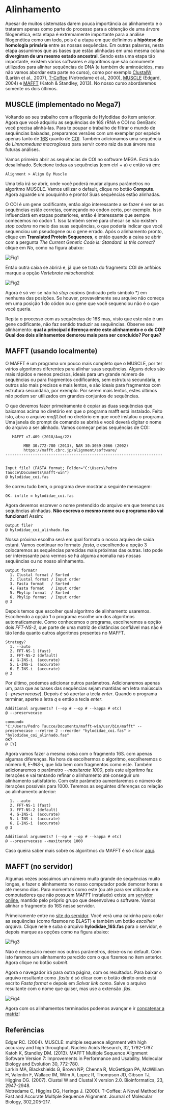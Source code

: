 # Alinhamento

Apesar de muitos sistematas darem pouca importância ao alinhamento e o tratarem apenas como parte do processo para a obtenção de uma árvore filogenética, esta etapa é extremamente importante para a análise filogenética como um todo, pois é a etapa em que definimos a **hipótese de homologia primária** entre as nossas sequências. Em outras palavras, nesta etapa assumimos que as bases que estão alinhadas em uma mesma coluna **divergiram de um mesmo estado ancestral**. Sendo esta uma etapa tão importante, existem vários softwares e algoritmos que são comumente utilizados para alinhar sequências de DNA (e também de aminoácidos, mas não vamos abordar esta parte no curso), como por exemplo [ClustalW](http://www.clustal.org/clustal2/) (Larkin et al., 2007), [T-Coffee](http://www.tcoffee.org/Projects/tcoffee/index.html#DOWNLOAD) (Notredame et al., 2000), [MUSCLE](https://www.drive5.com/muscle/) (Edgard, 2004) e [MAFFT](https://mafft.cbrc.jp/alignment/software/) (Katoh & Standley, 2013). No nosso curso abordaremos somente os dois últimos.

## MUSCLE (implementado no Mega7)

Voltando ao seu trabalho com a filogenia de Hylodidae do item anterior. Agora que você adquiriu as sequências de 16S rRNA e COI no GenBank você precisa alinhá-las. Para te poupar o trabalho de filtrar o mundo de sequências baixadas, preparamos versões com um exemplar por espécie apenas tanto de <a href="sequencias/hylodidae_16S.fas" download="hylodidae_16S.fas">16S</a> quanto de <a href="sequencias/hylodidae_coi.fas" download="hylodidae_coi.fas">COI</a>. Também adicionamos uma sequência de *Limnomedusa macroglossa* para servir como raiz da sua árvore nas futuras análises.

Vamos primeiro abrir as sequências de COI no software MEGA. Está tudo desalinhado. Selecione todas as sequências (com ctrl + a) e então vá em:
```
Alignment > Align By Muscle
```
Uma tela irá se abrir, onde você poderá mudar alguns parâmetros no algoritmo MUSCLE. Vamos utilizar o default, clique no botão **Compute**. Agora aguarde um pouquinho e pronto! Suas sequências estão alinhadas. 

O COI é um gene codificante, então algo interessante a se fazer é ver se as sequências estão corretas, começando no codon certo, por exemplo. Isso influenciará em etapas posteriores, então é interessante que sempre comecemos no codon 1. Isso também serve para checar se não existem *stop codons* no meio das suas sequências, o que poderia indicar que você sequenciou um pseudogene ou o gene errado.  Após o alinhamento pronto, clique em **Translated Protein Sequences**, e então quando a caixa se abrir com a pergunta *The Current Genetic Code is: Standard. Is this correct?* clique em *No*, como na figura abaixo:

![Fig1](https://github.com/pedrotaucce/filogenia/blob/master/figures/fig_01_al.png?raw=true)

Então outra caixa se abrirá e, já que se trata do fragmento COI de anfíbios marque a opção *Vertebrate mitochondrial*:

![Fig2](https://github.com/pedrotaucce/filogenia/blob/master/figures/fig_02_al.png?raw=true)

Agora é só ver se não há *stop codons* (indicado pelo símbolo \*) em nenhuma das posições. Se houver, provavelmente seu arquivo não começa em uma posição 1 do códon ou o gene que você sequenciou não é o que você queria.

Repita o processo com as sequências de 16S mas, visto que este não é um gene codificante, não faz sentido traduzir as sequências. Observe seu alinhamento: **qual a principal diferença entre este alinhamento e o do COI? Qual dos dois alinhamentos demorou mais para ser concluído? Por que?**

## MAFFT (usando localmente)

O MAFFT é um programa um pouco mais completo que o MUSCLE, por ter vários algoritmos diferentes para alinhar suas sequências. Alguns deles são mais rápidos e menos precisos, ideais para um grande número de sequências ou para fragmentos codificantes, sem estrutura secundária, e outros são mais precisos e mais lentos, e são ideais para fragmentos com estrutura secundária, por exemplo. Por serem mais lentos, estes últimos não podem ser utilizados em grandes conjuntos de sequências.

O que devemos fazer primeiramente é copiar as duas sequências que baixamos acima no diretório em que o programa mafft está instalado. Feito isto, abra o arquivo *mafft.bat* no diretório em que você instalou o programa. Uma janela do prompt de comando se abrirá e você deverá digitar o nome do arquivo a ser alinhado. Vamos começar pelas sequências de COI:
```
   MAFFT v7.409 (2018/Aug/22)

        MBE 30:772-780 (2013), NAR 30:3059-3066 (2002)
        https://mafft.cbrc.jp/alignment/software/
---------------------------------------------------------------------


Input file? (FASTA format; Folder="C:\Users\Pedro Taucce\Documents\mafft-win")
@ hylodidae_coi.fas
```
Se correu tudo bem, o programa deve mostrar a seguinte mensagem:
```
OK. infile = hylodidae_coi.fas
```
Agora devemos escrever o nome pretendido do arquivo em que teremos as sequências alinhadas. **Não escreva o mesmo nome ou o programa não vai funcionar!** Assim:
```
Output file?
@ hylodidae_coi_alinhado.fas
```
Nossa próxima escolha será em qual formato o nosso arquivo de saída estará. Vamos continuar no formato *.fasta*, e escolhendo a opção 3 colocaremos as sequências parecidas mais próximas das outras. Isto pode ser interessante para vermos se há alguma anomalia nas nossas sequências ou no nosso alinhamento.
```
Output format?
  1. Clustal format / Sorted
  2. Clustal format / Input order
  3. Fasta format   / Sorted
  4. Fasta format   / Input order
  5. Phylip format  / Sorted
  6. Phylip format  / Input order
@ 3
```
Depois temos que escolher qual algoritmo de alinhamento usaremos. Escolhendo a opção 1 o programa escolhe um dos algoritmos automaticamente. Como conhecemos o programa, escolheremos a opção dois *FFT-NS-2*, que parte de uma matriz de distâncias confiável mas não é tão lenda quanto outros algoritmos presentes no MAFFT.
```
Strategy?
  1. --auto
  2. FFT-NS-1 (fast)
  3. FFT-NS-2 (default)
  4. G-INS-i  (accurate)
  5. L-INS-i  (accurate)
  6. E-INS-i  (accurate)
@ 3
```
Por último, podemos adicionar outros parâmetros. Adicionaremos apenas um, para que as bases das sequências sejam mantidas em letra maiúscula (*--preservecase*). Depois é só apertar a tecla *enter*. Quando o programa terminar, aperte a letra *q* e então a tecla *enter*.
```
Additional arguments? (--ep # --op # --kappa # etc)
@ --preservecase

command=
"C:/Users/Pedro Taucce/Documents/mafft-win/usr/bin/mafft" --preservecase --retree 2 --reorder "hylodidae_coi.fas" > "hylodidae_coi_alinhado.fas"
OK?
@ [Y]
```

Agora vamos fazer a mesma coisa com o fragmento 16S. com apenas algumas diferenças. Na hora de escolhermos o algoritmo, escolheremos o número 6, *E-INS-i*, que lida bem com fragmentos como este. Também adicionaremos o parâmetro *--maxiterate 1000*, pois este algoritmo faz iterações e vai tentando refinar o alinhamento até conseguir um alinhamento satisfatório. Com este parâmetro aumentaremos o número de iterações possíveis para 1000. Teremos as seguintes diferenças co relação ao alinhamento anterior:
```
  1. --auto
  2. FFT-NS-1 (fast)
  3. FFT-NS-2 (default)
  4. G-INS-i  (accurate)
  5. L-INS-i  (accurate)
  6. E-INS-i  (accurate)
@ 3
```
```
Additional arguments? (--ep # --op # --kappa # etc)
@ --preservecase --maxiterate 1000

```
Caso queira saber mais sobre os algoritmos do MAFFT é só clicar [aqui](https://mafft.cbrc.jp/alignment/software/algorithms/algorithms.html).

## MAFFT (no servidor)

Algumas vezes possuimos um número muito grande de sequências muito longas, e fazer o alinhamento no nosso computador pode demorar horas e até mesmo dias. Para momentos como este (ou até para ser utilizado em computadores que não possuem MAFFT instalado) existe um [servidor online](https://mafft.cbrc.jp/alignment/server/), mantido pelo próprio grupo que desenvolveu o software. Vamos alinhar o fragmento do 16S nesse servidor. 

Primeiramente entre no [site do servidor](https://mafft.cbrc.jp/alignment/server/). Você verá uma caixinha para colar as sequências (como fizemos no BLAST) e também um botão *escolher arquivo*. Clique nele e suba o arquivo **hylodidae_16S.fas** para o servidor, e depois marque as opções como na figura abaixo:

![Fig3](https://github.com/pedrotaucce/filogenia/blob/master/figures/fig_03_al.png?raw=true)

Não é necessário mexer nos outros parâmetros, deixe-os no default. Com isto faremos um alinhamento parecido com o que fizemos no item anterior. Agora clique no botão *submit*.

Agora o navegador irá para outra página, com os resultados. Para baixar o arquivo resultante como *.fasta* é só clicar com o botão direito onde está escrito *Fasta format* e depois em *Salvar link como*. Salve o arquivo resultante com o nome que quiser, mas use a extensão *.fas*.

![Fig4](https://github.com/pedrotaucce/filogenia/blob/master/figures/fig_04_al.png?raw=true)

Agora com os alinhamentos terminados podemos avançar e ir [concatenar a matriz](https://pedrotaucce.github.io/filogenia/sequencematrix)!
## Referências

Edgar RC. (2004). MUSCLE: multiple sequence alignment with high accuracy and high throughput. Nucleic Acids Research, 32, 1792-1797.<br>
Katoh K, Standley DM. (2013). MAFFT Multiple Sequence Alignment Software Version 7: Improvements in Performance and Usability. Molecular Biology and Evolution 30, 772-780.<br> 
Larkin MA, Blackshields G, Brown NP, Chenna R, McGettigan PA, McWilliam H, Valentin F, Wallace IM, Wilm A, Lopez R, Thompson JD, Gibson TJ, Higgins DG. (2007). Clustal W and Clustal X version 2.0. Bioinformatics, 23, 2947-2948.<br>
Notredame C, Higgins DG, Heringa J. (2000). T-Coffee: A Novel Method for Fast and Accurate Multiple Sequence Alignment. Journal of Molecular Biology, 302,205-217.<br>
